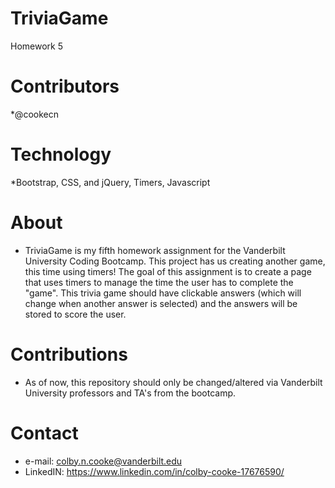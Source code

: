# TriviaGame
Homework 5

# Contributors
*@cookecn

# Technology
*Bootstrap, CSS, and jQuery, Timers, Javascript

# About
* TriviaGame is my fifth homework assignment for the Vanderbilt University Coding Bootcamp. This project has us creating another game, this time using timers! The goal of this assignment is to create a page that uses timers to manage the time the user has to complete the "game". This trivia game should have clickable answers (which will change when another answer is selected) and the answers will be stored to score the user. 

# Contributions
* As of now, this repository should only be changed/altered via Vanderbilt University professors and TA's from the bootcamp.

# Contact
* e-mail: colby.n.cooke@vanderbilt.edu
* LinkedIN: https://www.linkedin.com/in/colby-cooke-17676590/
